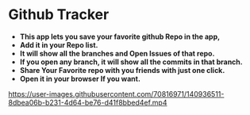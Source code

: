 # Github Tracker


- **This app lets you save your favorite github Repo in the app,**
- **Add it in your Repo list.**
- **It will show all the branches and Open Issues of that repo.**
- **If you open any branch, it will show all the commits in that branch.**
- **Share Your Favorite repo with you friends with just one click.**
- **Open it in your browser If you want.**



https://user-images.githubusercontent.com/70816971/140936511-8dbea06b-b231-4d64-be76-d41f8bbed4ef.mp4


